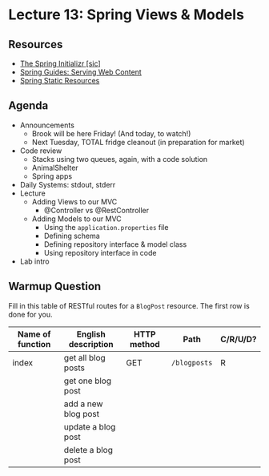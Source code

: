 # Lecture 13: Spring Views & Models

## Resources
* [The Spring Initializr \[sic\]](https://start.spring.io/)
* [Spring Guides: Serving Web Content](https://spring.io/guides/gs/serving-web-content/)
* [Spring Static Resources](https://spring.io/blog/2013/12/19/serving-static-web-content-with-spring-boot)

## Agenda
- Announcements
    - Brook will be here Friday! (And today, to watch!)
    - Next Tuesday, TOTAL fridge cleanout (in preparation for market)
- Code review
    - Stacks using two queues, again, with a code solution
    - AnimalShelter
    - Spring apps
- Daily Systems: stdout, stderr
- Lecture
    - Adding Views to our MVC
        - @Controller vs @RestController
    - Adding Models to our MVC
        - Using the `application.properties` file
        - Defining schema
        - Defining repository interface & model class
        - Using repository interface in code
- Lab intro

## Warmup Question
Fill in this table of RESTful routes for a `BlogPost` resource. The first row is done for you.

|Name of function | English description | HTTP method | Path | C/R/U/D?|
|-----------------|---------------------|-------------|------|---------|
|index            | get all blog posts  | GET         | `/blogposts` | R|
|                 | get one blog post   | | | |
|                 | add a new blog post | | | |
|                 | update a blog post  | | | |
|                 | delete a blog post  | | | |
